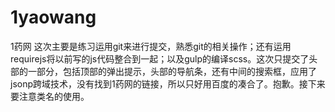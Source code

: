 # 1yaowang
1药网
这次主要是练习运用git来进行提交，熟悉git的相关操作；还有运用requirejs将以前写的js代码整合到一起；以及gulp的编译scss。这次只提交了头部的一部分，包括顶部的弹出提示，头部的导航条，还有中间的搜索框，应用了jsonp跨域技术，没有找到1药网的链接，所以只好用百度的凑合了。抱歉。接下来要注意类名的使用。
